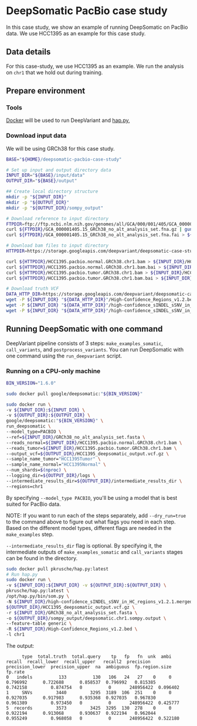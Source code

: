 # DeepSomatic PacBio case study

In this case study, we show an example of running DeepSomatic on PacBio
data. We use HCC1395 as an example for this case study.

## Data details

For this case-study, we use HCC1395 as an example. We run the analysis on `chr1`
that we hold out during training.

## Prepare environment

### Tools

[Docker](https://docs.docker.com/get-docker/) will be used to run DeepVariant
and [hap.py](https://github.com/illumina/hap.py),

### Download input data

We will be using GRCh38 for this case study.


```bash
BASE="${HOME}/deepsomatic-pacbio-case-study"

# Set up input and output directory data
INPUT_DIR="${BASE}/input/data"
OUTPUT_DIR="${BASE}/output"

## Create local directory structure
mkdir -p "${INPUT_DIR}"
mkdir -p "${OUTPUT_DIR}"
mkdir -p "${OUTPUT_DIR}/sompy_output"

# Download reference to input directory
FTPDIR=ftp://ftp.ncbi.nlm.nih.gov/genomes/all/GCA/000/001/405/GCA_000001405.15_GRCh38/seqs_for_alignment_pipelines.ucsc_ids
curl ${FTPDIR}/GCA_000001405.15_GRCh38_no_alt_analysis_set.fna.gz | gunzip > ${INPUT_DIR}/GRCh38_no_alt_analysis_set.fasta
curl ${FTPDIR}/GCA_000001405.15_GRCh38_no_alt_analysis_set.fna.fai > ${INPUT_DIR}/GRCh38_no_alt_analysis_set.fasta.fai

# Download bam files to input directory
HTTPDIR=https://storage.googleapis.com/deepvariant/deepsomatic-case-studies/deepsomatic-pacbio-case-study

curl ${HTTPDIR}/HCC1395.pacbio.normal.GRCh38.chr1.bam > ${INPUT_DIR}/HCC1395.pacbio.normal.GRCh38.chr1.bam
curl ${HTTPDIR}/HCC1395.pacbio.normal.GRCh38.chr1.bam.bai > ${INPUT_DIR}/HCC1395.pacbio.normal.GRCh38.chr1.bam.bai
curl ${HTTPDIR}/HCC1395.pacbio.tumor.GRCh38.chr1.bam > ${INPUT_DIR}/HCC1395.pacbio.tumor.GRCh38.chr1.bam
curl ${HTTPDIR}/HCC1395.pacbio.tumor.GRCh38.chr1.bam.bai > ${INPUT_DIR}/HCC1395.pacbio.tumor.GRCh38.chr1.bam.bai

# Download truth VCF
DATA_HTTP_DIR=https://storage.googleapis.com/deepvariant/deepsomatic-case-studies/SEQC2-S1395-truth
wget -P ${INPUT_DIR} "${DATA_HTTP_DIR}"/High-Confidence_Regions_v1.2.bed
wget -P ${INPUT_DIR} "${DATA_HTTP_DIR}"/high-confidence_sINDEL_sSNV_in_HC_regions_v1.2.1.merged.vcf.gz
wget -P ${INPUT_DIR} "${DATA_HTTP_DIR}"/high-confidence_sINDEL_sSNV_in_HC_regions_v1.2.1.merged.vcf.gz.tbi
```

## Running DeepSomatic with one command

DeepVariant pipeline consists of 3 steps: `make_examples_somatic`, `call_variants`, and
`postprocess_variants`. You can run DeepSomatic with one command using the
`run_deepvariant` script.

### Running on a CPU-only machine

```bash
BIN_VERSION="1.6.0"

sudo docker pull google/deepsomatic:"${BIN_VERSION}"

sudo docker run \
-v ${INPUT_DIR}:${INPUT_DIR} \
-v ${OUTPUT_DIR}:${OUTPUT_DIR} \
google/deepsomatic:"${BIN_VERSION}" \
run_deepsomatic \
--model_type=PACBIO \
--ref=${INPUT_DIR}/GRCh38_no_alt_analysis_set.fasta \
--reads_normal=${INPUT_DIR}/HCC1395.pacbio.normal.GRCh38.chr1.bam \
--reads_tumor=${INPUT_DIR}/HCC1395.pacbio.tumor.GRCh38.chr1.bam \
--output_vcf=${OUTPUT_DIR}/HCC1395_deepsomatic_output.vcf.gz \
--sample_name_tumor="HCC1395Tumor" \
--sample_name_normal="HCC1395Normal" \
--num_shards=$(nproc) \
--logging_dir=${OUTPUT_DIR}/logs \
--intermediate_results_dir=${OUTPUT_DIR}/intermediate_results_dir \
--regions=chr1
```

By specifying `--model_type PACBIO`, you'll be using a model that is best suited
for PacBio data.

NOTE: If you want to run each of the steps separately, add `--dry_run=true`
to the command above to figure out what flags you need in each step. Based on
the different model types, different flags are needed in the `make_examples`
step.

`--intermediate_results_dir` flag is optional. By specifying it, the
intermediate outputs of `make_examples_somatic` and `call_variants` stages can be found in the directory.

```bash
sudo docker pull pkrusche/hap.py:latest
# Run hap.py
sudo docker run \
-v ${INPUT_DIR}:${INPUT_DIR} -v ${OUTPUT_DIR}:${OUTPUT_DIR} \
pkrusche/hap.py:latest \
/opt/hap.py/bin/som.py \
-N ${INPUT_DIR}/high-confidence_sINDEL_sSNV_in_HC_regions_v1.2.1.merged.vcf.gz \
${OUTPUT_DIR}/HCC1395_deepsomatic_output.vcf.gz \
-r ${INPUT_DIR}/GRCh38_no_alt_analysis_set.fasta \
-o ${OUTPUT_DIR}/sompy_output/deepsomatic.chr1.sompy.output \
--feature-table generic \
-R ${INPUT_DIR}/High-Confidence_Regions_v1.2.bed \
-l chr1
```

The output:

```
      type  total.truth  total.query    tp   fp   fn  unk  ambi    recall  recall_lower  recall_upper   recall2  precision  precision_lower  precision_upper  na  ambiguous  fp.region.size   fp.rate
0   indels          133          130   106   24   27    0     0  0.796992      0.722688      0.858537  0.796992   0.815385         0.742158         0.874754   0          0       248956422  0.096402
1     SNVs         3440         3295  3189  106  251    0     0  0.927035      0.917983      0.935368  0.927035   0.967830         0.961389         0.973450   0          0       248956422  0.425777
5  records         3573         3425  3295  130  278    0     0  0.922194      0.913068      0.930637  0.922194   0.962044         0.955249         0.968058   0          0       248956422  0.522180
```

